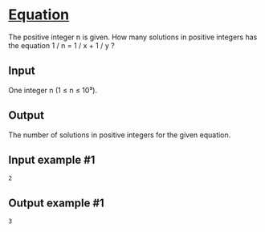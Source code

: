 # [Equation](https://www.e-olymp.com/en/problems/414)
The positive integer n is given. How many solutions in positive integers has the equation 1 / n = 1 / x + 1 / y ?

## Input
One integer n (1 ≤ n ≤ 10⁹).

## Output
The number of solutions in positive integers for the given equation.

## Input example #1
```
2
```

## Output example #1
```
3
```

